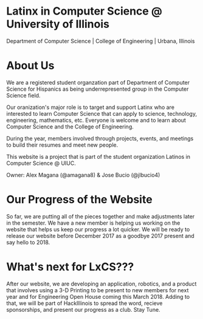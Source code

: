 # Latinx in Computer Science @ University of Illinois
Department of Computer Science | College of Engineering | Urbana, Illinois 

# About Us 
We are a registered student organzation part of Department of Computer Science for Hispanics as being underrepresented group in the Computer Science field. 

Our oranization's major role is to target and support Latinx who are interested to learn Computer Science that can apply to science, technology, engineering, mathematics, etc. Everyone is welcome and to learn about Computer Science and the College of Engineering. 

During the year, members involved through projects, events, and meetings to build their resumes and meet new people. 

This website is a project that is part of the student organization Latinos in Computer Science @ UIUC. 

Owner: Alex Magana (@amagana8) & Jose Bucio (@jlbucio4)

# Our Progress of the Website
So far, we are putting all of the pieces together and make adjustments later in the semester. We have a new member is helping us working on the website that helps us keep our progress a lot quicker. We will be ready to release our website before December 2017 as a goodbye 2017 present and say hello to 2018.

# What's next for LxCS???
After our website, we are developing an application, robotics, and a product that involves using a 3-D Printing to be present to new members for next year and for Engineering Open House coming this March 2018. Adding to that, we will be part of HackIllinois to spread the word, recieve sponsorships, and present our progress as a club. Stay Tune. 

